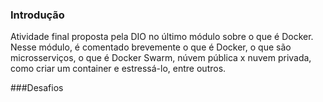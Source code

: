 ### Introdução 
Atividade final proposta pela DIO no último módulo sobre o que é Docker. Nesse módulo, é comentado brevemente o que é Docker, o que são microsserviços, o que é Docker Swarm, núvem pública x nuvem privada, como criar um container e estressá-lo, entre outros. 

###Desafios



